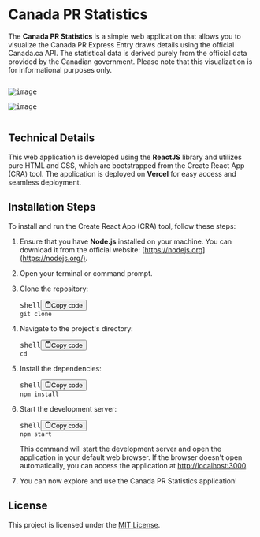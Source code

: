 
# Canada PR Statistics

The **Canada PR Statistics** is a simple web application that allows you to visualize the Canada PR Express Entry draws details using the official Canada.ca API. The statistical data is derived purely from the official data provided by the Canadian government. Please note that this visualization is for informational purposes only.


<pre class="vditor-reset" placeholder="" contenteditable="true" spellcheck="false"><p data-block="0"><img src="https://github.com/tmkasun/Canada-PR-statistics/assets/3313885/22a9060c-b21f-4a55-bf1c-59f154648e45" alt="image"/></p><p data-block="0"><img src="https://github.com/tmkasun/Canada-PR-statistics/assets/3313885/8a0bed29-0584-4ae5-a054-99fec55a9245" alt="image"/></p></pre>


## Technical Details

This web application is developed using the **ReactJS** library and utilizes pure HTML and CSS, which are bootstrapped from the Create React App (CRA) tool. The application is deployed on **Vercel** for easy access and seamless deployment.

## Installation Steps

To install and run the Create React App (CRA) tool, follow these steps:

1. Ensure that you have **Node.js** installed on your machine. You can download it from the official website: [https://nodejs.org](https://nodejs.org/).
2. Open your terminal or command prompt.
3. Clone the repository:

   <pre><div class="bg-black rounded-md mb-4"><div class="flex items-center relative text-gray-200 bg-gray-800 px-4 py-2 text-xs font-sans justify-between rounded-t-md"><span>shell</span><button class="flex ml-auto gap-2"><svg stroke="currentColor" fill="none" stroke-width="2" viewBox="0 0 24 24" stroke-linecap="round" stroke-linejoin="round" class="h-4 w-4" height="1em" width="1em" xmlns="http://www.w3.org/2000/svg"><path d="M16 4h2a2 2 0 0 1 2 2v14a2 2 0 0 1-2 2H6a2 2 0 0 1-2-2V6a2 2 0 0 1 2-2h2"></path><rect x="8" y="2" width="8" height="4" rx="1" ry="1"></rect></svg>Copy code</button></div><div class="p-4 overflow-y-auto"><code class="!whitespace-pre hljs language-shell">git clone <repository_url>
   </code></div></div></pre>
4. Navigate to the project's directory:

   <pre><div class="bg-black rounded-md mb-4"><div class="flex items-center relative text-gray-200 bg-gray-800 px-4 py-2 text-xs font-sans justify-between rounded-t-md"><span>shell</span><button class="flex ml-auto gap-2"><svg stroke="currentColor" fill="none" stroke-width="2" viewBox="0 0 24 24" stroke-linecap="round" stroke-linejoin="round" class="h-4 w-4" height="1em" width="1em" xmlns="http://www.w3.org/2000/svg"><path d="M16 4h2a2 2 0 0 1 2 2v14a2 2 0 0 1-2 2H6a2 2 0 0 1-2-2V6a2 2 0 0 1 2-2h2"></path><rect x="8" y="2" width="8" height="4" rx="1" ry="1"></rect></svg>Copy code</button></div><div class="p-4 overflow-y-auto"><code class="!whitespace-pre hljs language-shell">cd <project_directory>
   </code></div></div></pre>
5. Install the dependencies:

   <pre><div class="bg-black rounded-md mb-4"><div class="flex items-center relative text-gray-200 bg-gray-800 px-4 py-2 text-xs font-sans justify-between rounded-t-md"><span>shell</span><button class="flex ml-auto gap-2"><svg stroke="currentColor" fill="none" stroke-width="2" viewBox="0 0 24 24" stroke-linecap="round" stroke-linejoin="round" class="h-4 w-4" height="1em" width="1em" xmlns="http://www.w3.org/2000/svg"><path d="M16 4h2a2 2 0 0 1 2 2v14a2 2 0 0 1-2 2H6a2 2 0 0 1-2-2V6a2 2 0 0 1 2-2h2"></path><rect x="8" y="2" width="8" height="4" rx="1" ry="1"></rect></svg>Copy code</button></div><div class="p-4 overflow-y-auto"><code class="!whitespace-pre hljs language-shell">npm install
   </code></div></div></pre>
6. Start the development server:

   <pre><div class="bg-black rounded-md mb-4"><div class="flex items-center relative text-gray-200 bg-gray-800 px-4 py-2 text-xs font-sans justify-between rounded-t-md"><span>shell</span><button class="flex ml-auto gap-2"><svg stroke="currentColor" fill="none" stroke-width="2" viewBox="0 0 24 24" stroke-linecap="round" stroke-linejoin="round" class="h-4 w-4" height="1em" width="1em" xmlns="http://www.w3.org/2000/svg"><path d="M16 4h2a2 2 0 0 1 2 2v14a2 2 0 0 1-2 2H6a2 2 0 0 1-2-2V6a2 2 0 0 1 2-2h2"></path><rect x="8" y="2" width="8" height="4" rx="1" ry="1"></rect></svg>Copy code</button></div><div class="p-4 overflow-y-auto"><code class="!whitespace-pre hljs language-shell">npm start
   </code></div></div></pre>

   This command will start the development server and open the application in your default web browser. If the browser doesn't open automatically, you can access the application at [http://localhost:3000](http://localhost:3000/).
7. You can now explore and use the Canada PR Statistics application!

## License

This project is licensed under the [MIT License](https://chat.openai.com/LICENSE).
